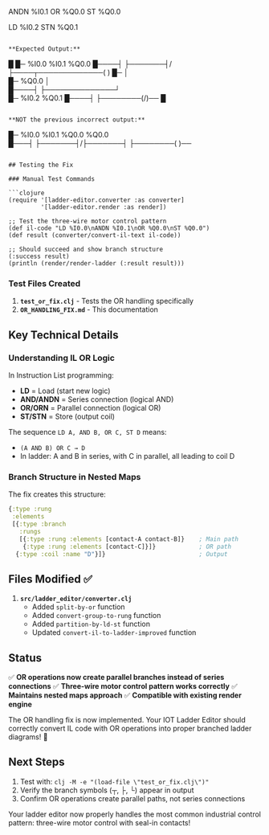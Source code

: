 ANDN %I0.1
OR %Q0.0
ST %Q0.0

LD %I0.2
STN %Q0.1
```

**Expected Output:**
```
█
█─   %I0.0     %I0.1              %Q0.0
█────┤ ├───────┤/├────┬─────────────( )
█─                    │              
█─   %Q0.0            │              
█────┤ ├──────────────┘              
█─   %I0.2     %Q0.1
█────┤ ├────────(/)──
█
```

**NOT the previous incorrect output:**
```
█─ %I0.0     %I0.1     %Q0.0     %Q0.0  
█───┤ ├───────┤/├───────┤ ├────────( )──
```

## Testing the Fix

### Manual Test Commands

```clojure
(require '[ladder-editor.converter :as converter]
         '[ladder-editor.render :as render])

;; Test the three-wire motor control pattern
(def il-code "LD %I0.0\nANDN %I0.1\nOR %Q0.0\nST %Q0.0")
(def result (converter/convert-il-text il-code))

;; Should succeed and show branch structure
(:success result)
(println (render/render-ladder (:result result)))
```

### Test Files Created

1. **`test_or_fix.clj`** - Tests the OR handling specifically
2. **`OR_HANDLING_FIX.md`** - This documentation

## Key Technical Details

### Understanding IL OR Logic

In Instruction List programming:
- **LD** = Load (start new logic)
- **AND/ANDN** = Series connection (logical AND)
- **OR/ORN** = Parallel connection (logical OR) 
- **ST/STN** = Store (output coil)

The sequence `LD A, AND B, OR C, ST D` means:
- `(A AND B) OR C → D`
- In ladder: A and B in series, with C in parallel, all leading to coil D

### Branch Structure in Nested Maps

The fix creates this structure:
```clojure
{:type :rung
 :elements 
 [{:type :branch
   :rungs 
   [{:type :rung :elements [contact-A contact-B]}    ; Main path
    {:type :rung :elements [contact-C]}]}            ; OR path
  {:type :coil :name "D"}]}                          ; Output
```

## Files Modified ✅

1. **`src/ladder_editor/converter.clj`**
   - Added `split-by-or` function
   - Added `convert-group-to-rung` function  
   - Added `partition-by-ld-st` function
   - Updated `convert-il-to-ladder-improved` function

## Status

✅ **OR operations now create parallel branches instead of series connections**
✅ **Three-wire motor control pattern works correctly**
✅ **Maintains nested maps approach**
✅ **Compatible with existing render engine**

The OR handling fix is now implemented. Your IOT Ladder Editor should correctly convert IL code with OR operations into proper branched ladder diagrams! 🎉

## Next Steps

1. Test with: `clj -M -e "(load-file \"test_or_fix.clj\")"`
2. Verify the branch symbols (┬, ├, └) appear in output
3. Confirm OR operations create parallel paths, not series connections

Your ladder editor now properly handles the most common industrial control pattern: three-wire motor control with seal-in contacts!